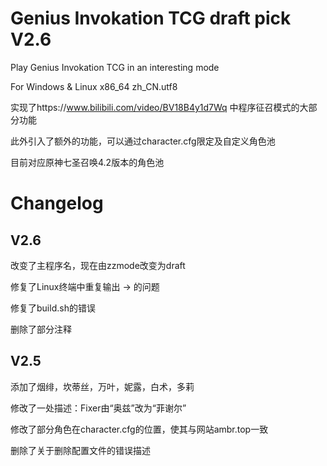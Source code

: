 # Genius Invokation TCG draft pick V2.6

Play Genius Invokation TCG in an interesting mode

For Windows & Linux x86_64 zh_CN.utf8

实现了https://www.bilibili.com/video/BV18B4y1d7Wq
中程序征召模式的大部分功能

此外引入了额外的功能，可以通过character.cfg限定及自定义角色池

目前对应原神七圣召唤4.2版本的角色池

# Changelog

## V2.6

改变了主程序名，现在由zzmode改变为draft

修复了Linux终端中重复输出 -> 的问题

修复了build.sh的错误

删除了部分注释

## V2.5

添加了烟绯，坎蒂丝，万叶，妮露，白术，多莉

修改了一处描述：Fixer由“奥兹”改为“菲谢尔”

修改了部分角色在character.cfg的位置，使其与网站ambr.top一致

删除了关于删除配置文件的错误描述
